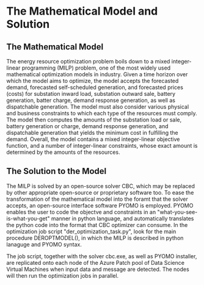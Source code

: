 # The Mathematical Model and Solution

## The Mathematical Model

The energy resource optimization problem boils down to a mixed integer-linear programming (MILP) problem, one of the most widely used mathematical optimization models in industry. Given a time horizon over which the model aims to optimize, the model accepts the forecasted demand, forecasted self-scheduled generation, and forecasted prices (costs) for substation inward load, substation outward sale, battery generation, batter charge, demand response generation, as well as dispatchable generation. The model must also consider various physical and business constraints to which each type of the resources must comply. The model then computes the amounts of the substation load or sale, battery generation or charge, demand response generation, and dispatchable generation that yields the minimum cost in fulfilling the demand. Overall, the model contains a mixed integer-linear objective function, and a number of integer-linear constraints, whose exact amount is determined by the amounts of the resources.

## The Solution to the Model

The MILP is solved by an open-source solver CBC, which may be replaced by other appropriate open-source or proprietary software too. To ease the transformation of the mathematical model into the foramt that the solver accepts, an open-source interface software PYOMO is employed. PYOMO enables the user to code the objectve and constraints in an "what-you-see-is-what-you-get" manner in python language, and automatically translates the python code into the format that CBC optimizer can consume. In the optimization job script "der_optimization_task.py", look for the main procedure DEROPTMODEL(), in which the MILP is described in python lanaguge and PYOMO syntax.

The job script, together with the solver cbc.exe, as well as PYOMO installer, are replicated onto each node of the Azure Patch pool of Data Science Virtual Machines when input data and message are detected. The nodes will then run the optimization jobs in parallel.
